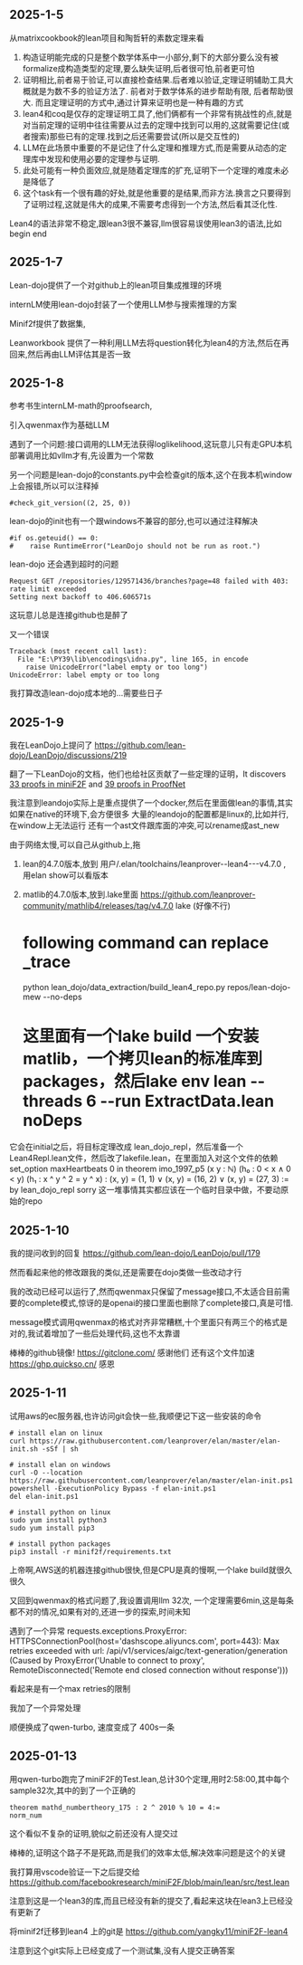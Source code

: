 ## 2025-1-5

从matrixcookbook的lean项目和陶哲轩的素数定理来看
1. 构造证明能完成的只是整个数学体系中一小部分,剩下的大部分要么没有被formalize成构造类型的定理,要么缺失证明,后者很可怕,前者更可怕
2. 证明相比,前者易于验证,可以直接检查结果.后者难以验证,定理证明辅助工具大概就是为数不多的验证方法了. 前者对于数学体系的进步帮助有限, 后者帮助很大. 而且定理证明的方式中,通过计算来证明也是一种有趣的方式
3. lean4和coq是仅存的定理证明工具了,他们俩都有一个非常有挑战性的点,就是对当前定理的证明中往往需要从过去的定理中找到可以用的,这就需要记住(或者搜索)那些已有的定理.找到之后还需要尝试(所以是交互性的)
4. LLM在此场景中重要的不是记住了什么定理和推理方式,而是需要从动态的定理库中发现和使用必要的定理参与证明.
5. 此处可能有一种负面效应,就是随着定理库的扩充,证明下一个定理的难度未必是降低了
6. 这个task有一个很有趣的好处,就是他重要的是结果,而非方法.换言之只要得到了证明过程,这就是伟大的成果,不需要考虑得到一个方法,然后看其泛化性.

Lean4的语法非常不稳定,跟lean3很不兼容,llm很容易误使用lean3的语法,比如begin end

## 2025-1-7

Lean-dojo提供了一个对github上的lean项目集成推理的环境

internLM使用lean-dojo封装了一个使用LLM参与搜索推理的方案

Minif2f提供了数据集,

Leanworkbook 提供了一种利用LLM去将question转化为lean4的方法,然后在再回来,然后再由LLM评估其是否一致

## 2025-1-8

参考书生internLM-math的proofsearch,

引入qwenmax作为基础LLM

遇到了一个问题:接口调用的LLM无法获得loglikelihood,这玩意儿只有走GPU本机部署调用比如vllm才有,先设置为一个常数

另一个问题是lean-dojo的constants.py中会检查git的版本,这个在我本机window上会报错,所以可以注释掉 

    #check_git_version((2, 25, 0))

lean-dojo的init也有一个跟windows不兼容的部分,也可以通过注释解决

    #if os.geteuid() == 0:
    #    raise RuntimeError("LeanDojo should not be run as root.")

lean-dojo 还会遇到超时的问题

    Request GET /repositories/129571436/branches?page=48 failed with 403: rate limit exceeded
    Setting next backoff to 406.606571s

这玩意儿总是连接github也是醉了

又一个错误

    Traceback (most recent call last):
      File "E:\PY39\lib\encodings\idna.py", line 165, in encode
        raise UnicodeError("label empty or too long")
    UnicodeError: label empty or too long

我打算改造lean-dojo成本地的...需要些日子

## 2025-1-9

我在LeanDojo上提问了 https://github.com/lean-dojo/LeanDojo/discussions/219

翻了一下LeanDojo的文档，他们也给社区贡献了一些定理的证明，It discovers [33 proofs in miniF2F](https://github.com/facebookresearch/miniF2F/pull/13) and [39 proofs in ProofNet](https://github.com/zhangir-azerbayev/ProofNet/pull/14) 

我注意到leandojo实际上是重点提供了一个docker,然后在里面做lean的事情,其实如果在native的环境下,会方便很多
大量的leandojo的配置都是linux的,比如并行,在window上无法运行
还有一个ast文件跟库面的冲突,可以rename成ast_new

由于网络太慢,可以自己从github上,拖
1. lean的4.7.0版本,放到 用户/.elan/toolchains/leanprover--lean4---v4.7.0 , 用elan show可以看版本
2. matlib的4.7.0版本,放到.lake里面 https://github.com/leanprover-community/mathlib4/releases/tag/v4.7.0 lake (好像不行)

    
    # following command can replace _trace
    python lean_dojo/data_extraction/build_lean4_repo.py repos/lean-dojo-mew --no-deps
    # 这里面有一个lake build 一个安装matlib，一个拷贝lean的标准库到packages，然后lake env lean --threads 6 --run ExtractData.lean noDeps

它会在initial之后，将目标定理改成 lean_dojo_repl，然后准备一个Lean4Repl.lean文件，然后改了lakefile.lean，在里面加入对这个文件的依赖
    set_option maxHeartbeats 0 in
    theorem imo_1997_p5 (x y : ℕ) (h₀ : 0 < x ∧ 0 < y) (h₁ : x ^ y ^ 2 = y ^ x) :
        (x, y) = (1, 1) ∨ (x, y) = (16, 2) ∨ (x, y) = (27, 3) := 
    by
        lean_dojo_repl
        sorry
这一堆事情其实都应该在一个临时目录中做，不要动原始的repo

## 2025-1-10
我的提问收到的回复 https://github.com/lean-dojo/LeanDojo/pull/179

然而看起来他的修改跟我的类似,还是需要在dojo类做一些改动才行

我的改动已经可以运行了,然而qwenmax只保留了message接口,不太适合目前需要的complete模式,惊讶的是openai的接口里面也删除了complete接口,真是可惜.

message模式调用qwenmax的格式对齐非常糟糕,十个里面只有两三个的格式是对的,我试着增加了一些后处理代码,这也不太靠谱

棒棒的github镜像! https://gitclone.com/  感谢他们
还有这个文件加速 https://ghp.quickso.cn/ 感恩

## 2025-1-11
试用aws的ec服务器,也许访问git会快一些,我顺便记下这一些安装的命令

    # install elan on linux
    curl https://raw.githubusercontent.com/leanprover/elan/master/elan-init.sh -sSf | sh

    # install elan on windows
    curl -O --location https://raw.githubusercontent.com/leanprover/elan/master/elan-init.ps1
    powershell -ExecutionPolicy Bypass -f elan-init.ps1
    del elan-init.ps1

    # install python on linux
    sudo yum install python3
    sudo yum install pip3
    
    # install python packages
    pip3 install -r minif2f/requirements.txt

上帝啊,AWS送的机器连接github很快,但是CPU是真的慢啊,一个lake build就很久很久

又回到qwenmax的格式问题了,我设置调用llm 32次, 一个定理需要6min,这是每条都不对的情况,如果有对的,还进一步的探索,时间未知

遇到了一个异常
    requests.exceptions.ProxyError: HTTPSConnectionPool(host='dashscope.aliyuncs.com', port=443): Max retries exceeded with url: /api/v1/services/aigc/text-generation/generation (Caused by ProxyError('Unable to connect to proxy', RemoteDisconnected('Remote end closed connection without response')))

看起来是有一个max retries的限制

我加了一个异常处理

顺便换成了qwen-turbo, 速度变成了 400s一条

## 2025-01-13
用qwen-turbo跑完了miniF2F的Test.lean,总计30个定理,用时2:58:00,其中每个sample32次,其中的到了一个正确的

    theorem mathd_numbertheory_175 : 2 ^ 2010 % 10 = 4:=
    norm_num

这个看似不复杂的证明,貌似之前还没有人提交过

棒棒的,证明这个路子不是死路,而是我们的效率太低,解决效率问题是这个的关键

我打算用vscode验证一下之后提交给 https://github.com/facebookresearch/miniF2F/blob/main/lean/src/test.lean

注意到这是一个lean3的库,而且已经没有新的提交了,看起来这块在lean3上已经没有更新了

将minif2f迁移到lean4 上的git是 https://github.com/yangky11/miniF2F-lean4  

注意到这个git实际上已经变成了一个测试集,没有人提交正确答案

